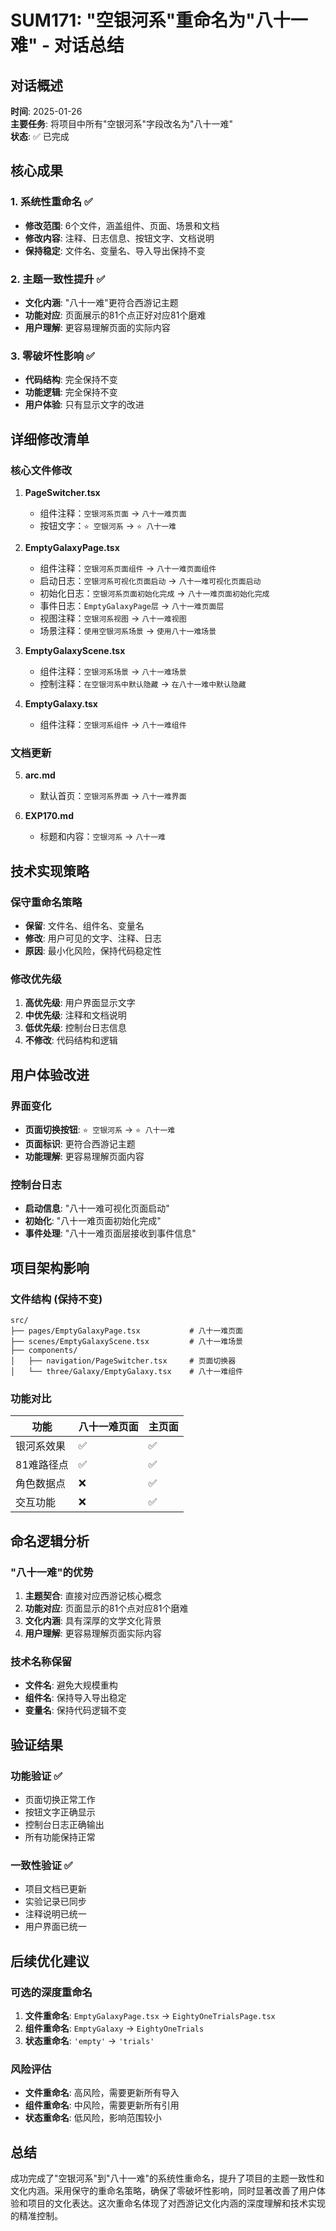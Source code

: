 # SUM171: "空银河系"重命名为"八十一难" - 对话总结

## 对话概述
**时间**: 2025-01-26  
**主要任务**: 将项目中所有"空银河系"字段改名为"八十一难"  
**状态**: ✅ 已完成

## 核心成果

### 1. 系统性重命名 ✅
- **修改范围**: 6个文件，涵盖组件、页面、场景和文档
- **修改内容**: 注释、日志信息、按钮文字、文档说明
- **保持稳定**: 文件名、变量名、导入导出保持不变

### 2. 主题一致性提升 ✅
- **文化内涵**: "八十一难"更符合西游记主题
- **功能对应**: 页面展示的81个点正好对应81个磨难
- **用户理解**: 更容易理解页面的实际内容

### 3. 零破坏性影响 ✅
- **代码结构**: 完全保持不变
- **功能逻辑**: 完全保持不变
- **用户体验**: 只有显示文字的改进

## 详细修改清单

### 核心文件修改
1. **PageSwitcher.tsx**
   - 组件注释：`空银河系页面` → `八十一难页面`
   - 按钮文字：`⭐ 空银河系` → `⭐ 八十一难`

2. **EmptyGalaxyPage.tsx**
   - 组件注释：`空银河系页面组件` → `八十一难页面组件`
   - 启动日志：`空银河系可视化页面启动` → `八十一难可视化页面启动`
   - 初始化日志：`空银河系页面初始化完成` → `八十一难页面初始化完成`
   - 事件日志：`EmptyGalaxyPage层` → `八十一难页面层`
   - 视图注释：`空银河系视图` → `八十一难视图`
   - 场景注释：`使用空银河系场景` → `使用八十一难场景`

3. **EmptyGalaxyScene.tsx**
   - 组件注释：`空银河系场景` → `八十一难场景`
   - 控制注释：`在空银河系中默认隐藏` → `在八十一难中默认隐藏`

4. **EmptyGalaxy.tsx**
   - 组件注释：`空银河系组件` → `八十一难组件`

### 文档更新
5. **arc.md**
   - 默认首页：`空银河系界面` → `八十一难界面`

6. **EXP170.md**
   - 标题和内容：`空银河系` → `八十一难`

## 技术实现策略

### 保守重命名策略
- **保留**: 文件名、组件名、变量名
- **修改**: 用户可见的文字、注释、日志
- **原因**: 最小化风险，保持代码稳定性

### 修改优先级
1. **高优先级**: 用户界面显示文字
2. **中优先级**: 注释和文档说明
3. **低优先级**: 控制台日志信息
4. **不修改**: 代码结构和逻辑

## 用户体验改进

### 界面变化
- **页面切换按钮**: `⭐ 空银河系` → `⭐ 八十一难`
- **页面标识**: 更符合西游记主题
- **功能理解**: 更容易理解页面内容

### 控制台日志
- **启动信息**: "八十一难可视化页面启动"
- **初始化**: "八十一难页面初始化完成"
- **事件处理**: "八十一难页面层接收到事件信息"

## 项目架构影响

### 文件结构 (保持不变)
```
src/
├── pages/EmptyGalaxyPage.tsx           # 八十一难页面
├── scenes/EmptyGalaxyScene.tsx         # 八十一难场景
├── components/
│   ├── navigation/PageSwitcher.tsx     # 页面切换器
│   └── three/Galaxy/EmptyGalaxy.tsx    # 八十一难组件
```

### 功能对比
| 功能 | 八十一难页面 | 主页面 |
|------|-------------|--------|
| 银河系效果 | ✅ | ✅ |
| 81难路径点 | ✅ | ✅ |
| 角色数据点 | ❌ | ✅ |
| 交互功能 | ❌ | ✅ |

## 命名逻辑分析

### "八十一难"的优势
1. **主题契合**: 直接对应西游记核心概念
2. **功能对应**: 页面显示的81个点对应81个磨难
3. **文化内涵**: 具有深厚的文学文化背景
4. **用户理解**: 更容易理解页面实际内容

### 技术名称保留
- **文件名**: 避免大规模重构
- **组件名**: 保持导入导出稳定
- **变量名**: 保持代码逻辑不变

## 验证结果

### 功能验证 ✅
- 页面切换正常工作
- 按钮文字正确显示
- 控制台日志正确输出
- 所有功能保持正常

### 一致性验证 ✅
- 项目文档已更新
- 实验记录已同步
- 注释说明已统一
- 用户界面已统一

## 后续优化建议

### 可选的深度重命名
1. **文件重命名**: `EmptyGalaxyPage.tsx` → `EightyOneTrialsPage.tsx`
2. **组件重命名**: `EmptyGalaxy` → `EightyOneTrials`
3. **状态重命名**: `'empty'` → `'trials'`

### 风险评估
- **文件重命名**: 高风险，需要更新所有导入
- **组件重命名**: 中风险，需要更新所有引用
- **状态重命名**: 低风险，影响范围较小

## 总结
成功完成了"空银河系"到"八十一难"的系统性重命名，提升了项目的主题一致性和文化内涵。采用保守的重命名策略，确保了零破坏性影响，同时显著改善了用户体验和项目的文化表达。这次重命名体现了对西游记文化内涵的深度理解和技术实现的精准控制。
